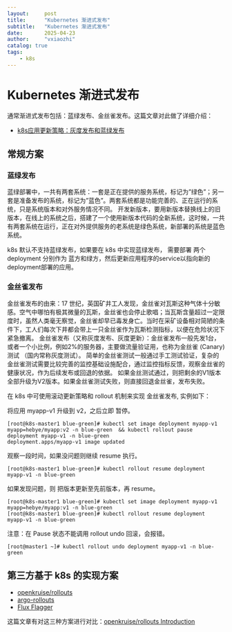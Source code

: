 ```yaml
---
layout:     post
title:      "Kubernetes 渐进式发布"
subtitle:   "Kubernetes 渐进式发布"
date:       2025-04-23
author:     "vxiaozhi"
catalog: true
tags:
    - k8s
---
```


# Kubernetes 渐进式发布

通常渐进式发布包括：蓝绿发布、金丝雀发布。这篇文章对此做了详细介绍：

- [k8s应用更新策略：灰度发布和蓝绿发布](https://www.hebye.com/docs/k8s-roll/k8s-roll-1dd4l55dga9d1)

## 常规方案

### 蓝绿发布

蓝绿部署中，一共有两套系统：一套是正在提供的服务系统，标记为”绿色”；另一套是准备发布的系统，标记为”蓝色”。两套系统都是功能完善的、正在运行的系统，只是系统版本和对外服务情况不同。
开发新版本，要用新版本替换线上的旧版本，在线上的系统之后，搭建了一个使用新版本代码的全新系统，这时候，一共有两套系统在运行，正在对外提供服务的老系统是绿色系统，新部署的系统是蓝色系统。

k8s 默认不支持蓝绿发布，如果要在 k8s 中实现蓝绿发布， 需要部署 两个 deployment 分别作为 蓝方和绿方，然后更新应用程序的service以指向新的deployment部署的应用。

### 金丝雀发布

金丝雀发布的由来：17 世纪，英国矿井工人发现，金丝雀对瓦斯这种气体十分敏感。空气中哪怕有极其微量的瓦斯，金丝雀也会停止歌唱；当瓦斯含量超过一定限度时，虽然人类毫无察觉，金丝雀却早已毒发身亡。当时在采矿设备相对简陋的条件下，工人们每次下井都会带上一只金丝雀作为瓦斯检测指标，以便在危险状况下紧急撤离。
金丝雀发布（又称灰度发布、灰度更新）：金丝雀发布一般先发1台，或者一个小比例，例如2%的服务器，主要做流量验证用，也称为金丝雀 (Canary) 测试 （国内常称灰度测试）。
简单的金丝雀测试一般通过手工测试验证，复杂的金丝雀测试需要比较完善的监控基础设施配合，通过监控指标反馈，观察金丝雀的健康状况，作为后续发布或回退的依据。 如果金丝测试通过，则把剩余的V1版本全部升级为V2版本。如果金丝雀测试失败，则直接回退金丝雀，发布失败。

在 k8s 中可使用滚动更新策略和 rollout 机制来实现 金丝雀发布, 实例如下：

将应用 myapp-v1 升级到 v2，之后立即 暂停。
```
[root@k8s-master1 blue-green]# kubectl set image deployment myapp-v1 myapp=hebye/myapp:v2 -n blue-green  && kubectl rollout pause deployment myapp-v1 -n blue-green 
deployment.apps/myapp-v1 image updated
```

观察一段时间，如果没问题则继续 resume 执行。
```
[root@k8s-master1 blue-green]# kubectl rollout resume deployment myapp-v1 -n blue-green 
```

如果发现问题，则 把版本更新至先前版本，再 resume。
```
[root@k8s-master1 blue-green]# kubectl set image deployment myapp-v1 myapp=hebye/myapp:v1 -n blue-green
[root@k8s-master1 blue-green]# kubectl rollout resume deployment myapp-v1 -n blue-green 
```

注意：在 Pause 状态不能调用 rollout undo 回滚，会报错。
```
[root@master1 ~]# kubectl rollout undo deployment myapp-v1 -n blue-green
```

## 第三方基于 k8s 的实现方案

- [openkruise/rollouts](https://github.com/openkruise/rollouts)
- [argo-rollouts](https://github.com/argoproj/argo-rollouts)
- [Flux Flagger](https://github.com/fluxcd/flagger)

这篇文章有对这三种方案进行对比：[openkruise/rollouts Introduction](https://openkruise.io/rollouts/introduction/)
